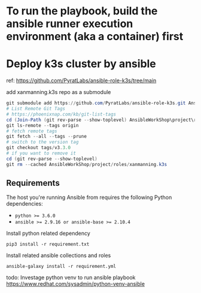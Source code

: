 # To run the playbook, build the ansible runner execution environment (aka a container) first

# Deploy k3s cluster by ansible
ref: 
https://github.com/PyratLabs/ansible-role-k3s/tree/main

add xanmanning.k3s repo as a submodule
```powershell
git submodule add https://github.com/PyratLabs/ansible-role-k3s.git AnsibleWorkShop/roles/xanmanning.k3s
# List Remote Git Tags
# https://phoenixnap.com/kb/git-list-tags
cd (Join-Path (git rev-parse --show-toplevel) AnsibleWorkShop\project\roles\xanmanning.k3s)
git ls-remote --tags origin
# fetch remote tags
git fetch --all --tags --prune
# switch to the version tag
git checkout tags/v3.3.0
# if you want to remove it
cd (git rev-parse --show-toplevel)
git rm --cached AnsibleWorkShop/project/roles/xanmanning.k3s
```
## Requirements
The host you're running Ansible from requires the following Python dependencies:

- `python >= 3.6.0`
- `ansible >= 2.9.16 or ansible-base >= 2.10.4`

Install python related dependency 
```
pip3 install -r requirement.txt
```

Install related ansible collections and roles
```
ansible-galaxy install -r requirement.yml
```

todo:
Investage python venv to run ansible playbook
https://www.redhat.com/sysadmin/python-venv-ansible